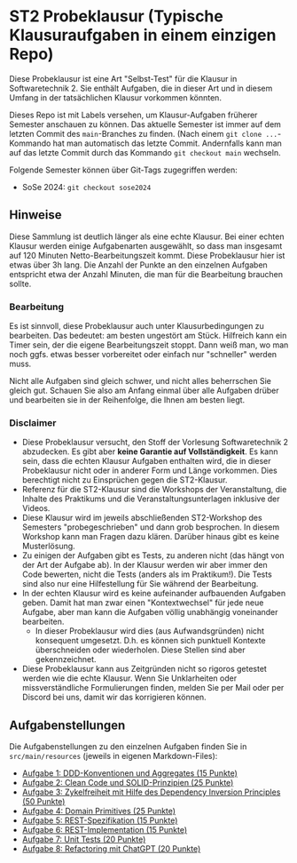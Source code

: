 # ST2 Probeklausur (Typische Klausuraufgaben in einem einzigen Repo)

Diese Probeklausur ist eine Art "Selbst-Test" für die Klausur in Softwaretechnik 2. Sie enthält
Aufgaben, die in dieser Art und in diesem Umfang in der tatsächlichen Klausur vorkommen könnten.

Dieses Repo ist mit Labels versehen, um Klausur-Aufgaben früherer Semester anschauen zu können. 
Das aktuelle Semester ist immer auf dem letzten Commit des `main`-Branches zu finden. (Nach 
einem `git clone ...`-Kommando hat man automatisch das letzte Commit. Andernfalls kann man auf 
das letzte Commit durch das Kommando `git checkout main` wechseln. 

Folgende Semester können über Git-Tags zugegriffen werden: 
- SoSe 2024: `git checkout sose2024`


## Hinweise

Diese Sammlung ist deutlich länger als eine echte Klausur. Bei einer echten Klausur
werden einige Aufgabenarten ausgewählt, so dass man insgesamt auf 120 Minuten Netto-Bearbeitungszeit 
kommt. Diese Probeklausur hier ist etwas über 3h lang. Die Anzahl der Punkte an den einzelnen 
Aufgaben entspricht etwa der Anzahl Minuten, die man für die Bearbeitung brauchen sollte. 


### Bearbeitung

Es ist sinnvoll, diese Probeklausur auch unter Klausurbedingungen zu bearbeiten. Das bedeutet:
am besten ungestört am Stück. Hilfreich kann ein Timer sein, der die eigene Bearbeitungszeit
stoppt. Dann weiß man, wo man noch ggfs. etwas besser vorbereitet oder einfach nur "schneller" 
werden muss.

Nicht alle Aufgaben sind gleich schwer, und nicht alles beherrschen Sie gleich gut. Schauen
Sie also am Anfang einmal über alle Aufgaben drüber und bearbeiten sie in der Reihenfolge, die
Ihnen am besten liegt.


### Disclaimer

* Diese Probeklausur versucht, den Stoff der Vorlesung Softwaretechnik 2 abzudecken. Es gibt aber
  **keine Garantie auf Vollständigkeit**. Es kann sein, dass die echten Klausur Aufgaben enthalten 
  wird, die in dieser Probeklausur nicht oder in anderer Form und Länge vorkommen. Dies berechtigt nicht
  zu Einsprüchen gegen die ST2-Klausur. 
* Referenz für die ST2-Klausur sind die Workshops der Veranstaltung, die Inhalte des Praktikums 
  und die Veranstaltungsunterlagen inklusive der Videos.
* Diese Klausur wird im jeweils abschließenden ST2-Workshop des Semesters "probegeschrieben" und
  dann grob besprochen. In diesem Workshop kann man Fragen dazu klären. Darüber hinaus gibt es
  keine Musterlösung.
* Zu einigen der Aufgaben gibt es Tests, zu anderen nicht (das hängt von der Art der Aufgabe ab). 
  In der Klausur werden wir aber immer den Code bewerten, nicht die Tests (anders als im 
  Praktikum!). Die Tests sind also nur eine Hilfestellung für Sie während der Bearbeitung.
* In der echten Klausur wird es keine aufeinander aufbauenden Aufgaben geben. Damit hat man zwar
  einen "Kontextwechsel" für jede neue Aufgabe, aber man kann die Aufgaben völlig unabhängig 
  voneinander bearbeiten. 
  - In dieser Probeklausur wird dies (aus Aufwandsgründen) nicht konsequent umgesetzt. 
    D.h. es können sich punktuell Kontexte überschneiden oder wiederholen. Diese Stellen 
    sind aber gekennzeichnet.
* Diese Probeklausur kann aus Zeitgründen nicht so rigoros getestet werden wie die echte Klausur.
  Wenn Sie Unklarheiten oder missverständliche Formulierungen finden, melden Sie per Mail oder
  per Discord bei uns, damit wir das korrigieren können.


## Aufgabenstellungen

Die Aufgabenstellungen zu den einzelnen Aufgaben finden Sie in `src/main/resources` (jeweils in
eigenen Markdown-Files):

* [Aufgabe 1: DDD-Konventionen und Aggregates (15 Punkte)](./src/main/resources/a1_ddd_conventions_and_aggregates.md)
* [Aufgabe 2: Clean Code und SOLID-Prinzipien (25 Punkte)](./src/main/resources/a2_clean_code_and_solid.md)
* [Aufgabe 3: Zykelfreiheit mit Hilfe des Dependency Inversion Principles (50 Punkte)](./src/main/resources/a3_dip_zykelfreiheit.md)
* [Aufgabe 4: Domain Primitives (25 Punkte)](./src/main/resources/a4_domain_primitives.md)
* [Aufgabe 5: REST-Spezifikation (15 Punkte)](./src/main/resources/a5_rest_spezifikation.md)
* [Aufgabe 6: REST-Implementation (15 Punkte)](./src/main/resources/a6_rest_implementation.md)
* [Aufgabe 7: Unit Tests (20 Punkte)](./src/main/resources/a7_unit_tests.md)
* [Aufgabe 8: Refactoring mit ChatGPT (20 Punkte)](./src/main/resources/a8_chatgpt_refactoring.md)
